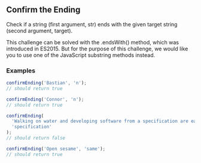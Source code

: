 ## Confirm the Ending

Check if a string (first argument, str) ends with the given target string (second argument, target).

This challenge can be solved with the .endsWith() method, which was introduced in ES2015. But for the purpose of this challenge, we would like you to use one of the JavaScript substring methods instead.

### Examples

```javascript
confirmEnding('Bastian', 'n');
// should return true
```

```javascript
confirmEnding('Connor', 'n');
// should return true
```

```javascript
confirmEnding(
  'Walking on water and developing software from a specification are easy if both are frozen',
  'specification'
);
// should return false
```

```javascript
confirmEnding('Open sesame', 'same');
// should return true
```
